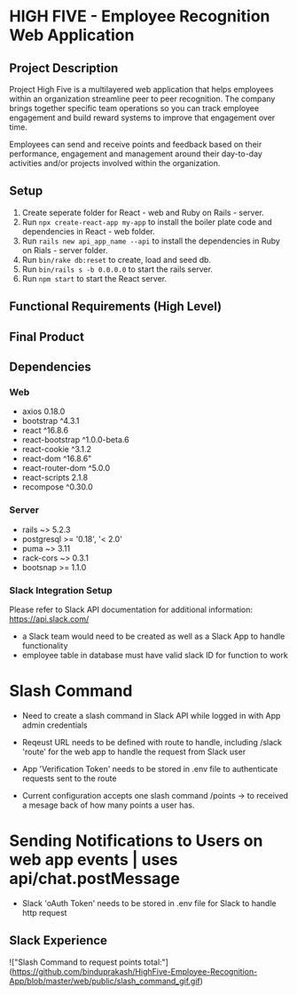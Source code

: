# HIGH FIVE - Employee Recognition Web Application

## Project Description 

Project High Five is a multilayered web application that helps employees within an organization streamline peer to peer recognition. The company brings together specific team operations so you can track employee engagement and build reward systems to improve that engagement over time. 

Employees can send and receive points and feedback based on their performance, engagement and management around their day-to-day activities and/or projects involved within the organization. 


## Setup
1. Create seperate folder for React - web and Ruby on Rails - server.
2. Run `npx create-react-app my-app` to install the boiler plate code and dependencies in React - web folder.
3. Run `rails new api_app_name --api` to install the dependencies in Ruby on Rials - server folder. 
4. Run `bin/rake db:reset` to create, load and seed db.
5. Run `bin/rails s -b 0.0.0.0` to start the rails server.
6. Run `npm start` to start the React server.


## Functional Requirements (High Level)



## Final Product 



## Dependencies 

### Web

* axios 0.18.0
* bootstrap ^4.3.1
* react ^16.8.6
* react-bootstrap ^1.0.0-beta.6
* react-cookie ^3.1.2
* react-dom ^16.8.6"
* react-router-dom ^5.0.0
* react-scripts 2.1.8
* recompose ^0.30.0

### Server

* rails ~> 5.2.3
* postgresql >= '0.18', '< 2.0'
* puma ~> 3.11
* rack-cors ~> 0.3.1
* bootsnap >= 1.1.0


### Slack Integration Setup

Please refer to Slack API documentation for additional information: https://api.slack.com/

* a Slack team would need to be created as well as a Slack App to handle functionality
* employee table in database must have valid slack ID for function to work

# Slash Command

* Need to create a slash command in Slack API while logged in with App admin credentials

* Reqeust URL needs to be defined with route to handle, including /slack 'route' for the web app to handle the request from Slack user
* App 'Verification Token' needs to be stored in .env file to authenticate requests sent to the route
* Current configuration accepts one slash command /points -> to received a mesage back of how many points a user has.


# Sending Notifications to Users on web app events | uses api/chat.postMessage

* Slack 'oAuth Token' needs to be stored in .env file for Slack to handle http request



## Slack Experience

!["Slash Command to request points total:"] (https://github.com/binduprakash/HighFive-Employee-Recognition-App/blob/master/web/public/slash_command_gif.gif)




